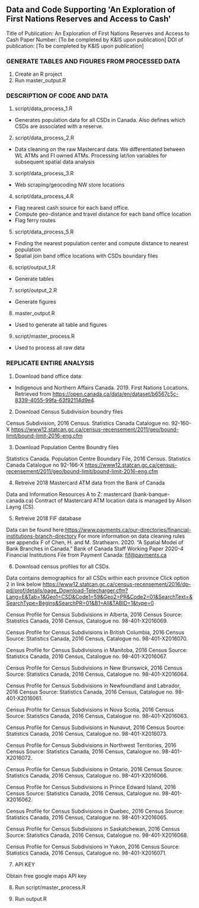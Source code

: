 ## Data and Code Supporting 'An Exploration of First Nations Reserves and Access to Cash'

Title of Publication: An Exploration of First Nations Reserves and Access to Cash
Paper Number: [To be completed by K&IS upon publication]
DOI of publication: [To be completed by K&IS upon publication]

### GENERATE TABLES AND FIGURES FROM PROCESSED DATA

1. Create an R project
2. Run master_output.R

### DESCRIPTION OF CODE AND DATA
1. script/data_process_1.R
* Generates population data for all CSDs in Canada. Also defines which CSDs are associated with a reserve. 
2. script/data_process_2.R
* Data cleaning on the raw Mastercard data. We differentiated between WL ATMs and FI owned ATMs. Processing lat/lon variables for subsequent spatial data analysis  
3. script/data_process_3.R
* Web scraping/geocoding NW store locations
4. script/data_process_4.R
* Flag nearest cash source for each band office. 
* Compute geo-distance and travel distance for each band office location
* Flag ferry routes 
5. script/data_process_5.R
* Finding the nearest population center and compute distance to nearest population
* Spatial join band office locations with CSDs boundary files
6. script/output_1.R
* Generate tables
7. script/output_2.R
* Generate figures
8. master_output.R
* Used to generate all table and figures
9. script/master_process.R
* Used to process all raw data
### REPLICATE ENTIRE ANALYSIS 

1. Download band office data:

* Indigenous and Northern Affairs Canada. 2019. First Nations Locations. Retrieved from https://open.canada.ca/data/en/dataset/b6567c5c-8339-4055-99fa-63f92114d9e4. 

2. Download Census Subdivision boundry files

Census Subdivision, 2016 Census. Statistics Canada Catalogue no. 92-160-X
https://www12.statcan.gc.ca/census-recensement/2011/geo/bound-limit/bound-limit-2016-eng.cfm

3. Download Population Centre Boundry files

Statistics Canada. Population Centre Boundary File, 2016 Census. Statistics Canada Catalogue no 92-166-X
https://www12.statcan.gc.ca/census-recensement/2011/geo/bound-limit/bound-limit-2016-eng.cfm

4. Retreive 2018 Mastercard ATM data from the Bank of Canada
 
Data and Information Resources A to Z: mastercard (bank-banque-canada.ca)
Contract of Mastercard ATM location data is managed by Alison Layng (CS).

5. Retreive 2018 FIF database

Data can be found here:https://www.payments.ca/our-directories/financial-institutions-branch-directory
For more information on data cleaning rules see appendix F of Chen, H. and M. Strathearn. 2020. “A Spatial Model of Bank Branches in Canada.” Bank of Canada Staff Working Paper 2020-4
Financial Institutions File from Payment Canada: fif@payments.ca

6. Download census profiles for all CSDs. 

Data contains demographics for all CSDs within each province
Click option 2 in link below
https://www12.statcan.gc.ca/census-recensement/2016/dp-pd/prof/details/page_Download-Telecharger.cfm?Lang=E&Tab=1&Geo1=CSD&Code1=59&Geo2=PR&Code2=01&SearchText=&SearchType=Begins&SearchPR=01&B1=All&TABID=1&type=0

Census Profile for Census Subdivisions in Alberta, 2016 Census
Source: Statistics Canada, 2016 Census, Catalogue no. 98-401-X2016069.

Census Profile for Census Subdivisions in British Columbia, 2016 Census
Source: Statistics Canada, 2016 Census, Catalogue no. 98-401-X2016070.

Census Profile for Census Subdivisions in Manitoba, 2016 Census
Source: Statistics Canada, 2016 Census, Catalogue no. 98-401-X2016067.

Census Profile for Census Subdivisions in New Brunswick, 2016 Census
Source: Statistics Canada, 2016 Census, Catalogue no. 98-401-X2016064.

Census Profile for Census Subdivisions in Newfoundland and Labrador, 2016 Census
Source: Statistics Canada, 2016 Census, Catalogue no. 98-401-X2016061.

Census Profile for Census Subdivisions in Nova Scotia, 2016 Census
Source: Statistics Canada, 2016 Census, Catalogue no. 98-401-X2016063.

Census Profile for Census Subdivisions in Nunavut, 2016 Census
Source: Statistics Canada, 2016 Census, Catalogue no. 98-401-X2016073.

Census Profile for Census Subdivisions in Northwest Territories, 2016 Census
Source: Statistics Canada, 2016 Census, Catalogue no. 98-401-X2016072.

Census Profile for Census Subdivisions in Ontario, 2016 Census
Source: Statistics Canada, 2016 Census, Catalogue no. 98-401-X2016066.

Census Profile for Census Subdivisions in Prince Edward Island, 2016 Census
Source: Statistics Canada, 2016 Census, Catalogue no. 98-401-X2016062.

Census Profile for Census Subdivisions in Quebec, 2016 Census
Source: Statistics Canada, 2016 Census, Catalogue no. 98-401-X2016065.

Census Profile for Census Subdivisions in Saskatchewan, 2016 Census
Source: Statistics Canada, 2016 Census, Catalogue no. 98-401-X2016068.

Census Profile for Census Subdivisions in Yukon, 2016 Census
Source: Statistics Canada, 2016 Census, Catalogue no. 98-401-X2016071.	

7. API KEY

Obtain free google maps API key

8. Run script/master_process.R

9. Run output.R
